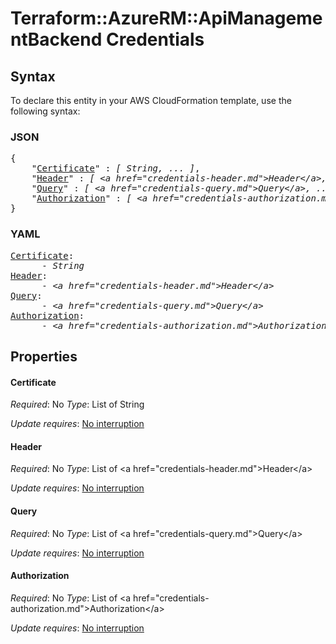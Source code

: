 # Terraform::AzureRM::ApiManagementBackend Credentials

## Syntax

To declare this entity in your AWS CloudFormation template, use the following syntax:

### JSON

<pre>
{
    "<a href="#certificate" title="Certificate">Certificate</a>" : <i>[ String, ... ]</i>,
    "<a href="#header" title="Header">Header</a>" : <i>[ &lt;a href=&#34;credentials-header.md&#34;&gt;Header&lt;/a&gt;, ... ]</i>,
    "<a href="#query" title="Query">Query</a>" : <i>[ &lt;a href=&#34;credentials-query.md&#34;&gt;Query&lt;/a&gt;, ... ]</i>,
    "<a href="#authorization" title="Authorization">Authorization</a>" : <i>[ &lt;a href=&#34;credentials-authorization.md&#34;&gt;Authorization&lt;/a&gt;, ... ]</i>
}
</pre>

### YAML

<pre>
<a href="#certificate" title="Certificate">Certificate</a>: <i>
      - String</i>
<a href="#header" title="Header">Header</a>: <i>
      - &lt;a href=&#34;credentials-header.md&#34;&gt;Header&lt;/a&gt;</i>
<a href="#query" title="Query">Query</a>: <i>
      - &lt;a href=&#34;credentials-query.md&#34;&gt;Query&lt;/a&gt;</i>
<a href="#authorization" title="Authorization">Authorization</a>: <i>
      - &lt;a href=&#34;credentials-authorization.md&#34;&gt;Authorization&lt;/a&gt;</i>
</pre>

## Properties

#### Certificate

_Required_: No
_Type_: List of String

_Update requires_: [No interruption](https://docs.aws.amazon.com/AWSCloudFormation/latest/UserGuide/using-cfn-updating-stacks-update-behaviors.html#update-no-interrupt)

#### Header

_Required_: No
_Type_: List of &lt;a href=&#34;credentials-header.md&#34;&gt;Header&lt;/a&gt;

_Update requires_: [No interruption](https://docs.aws.amazon.com/AWSCloudFormation/latest/UserGuide/using-cfn-updating-stacks-update-behaviors.html#update-no-interrupt)

#### Query

_Required_: No
_Type_: List of &lt;a href=&#34;credentials-query.md&#34;&gt;Query&lt;/a&gt;

_Update requires_: [No interruption](https://docs.aws.amazon.com/AWSCloudFormation/latest/UserGuide/using-cfn-updating-stacks-update-behaviors.html#update-no-interrupt)

#### Authorization

_Required_: No
_Type_: List of &lt;a href=&#34;credentials-authorization.md&#34;&gt;Authorization&lt;/a&gt;

_Update requires_: [No interruption](https://docs.aws.amazon.com/AWSCloudFormation/latest/UserGuide/using-cfn-updating-stacks-update-behaviors.html#update-no-interrupt)

